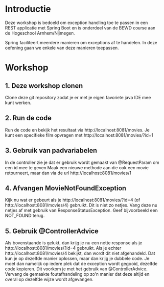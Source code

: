 # Introductie
Deze workshop is bedoeld om exception handling toe te passen in een REST applicatie met Spring Boot en is onderdeel van de BEWD course aan de Hogeschool Arnhem/Nijmegen.

Spring faciliteert meerdere manieren om exceptions af te handelen. 
In deze oefening gaan we enkele van deze manieren toepassen.

# Workshop
## 1. Deze workshop clonen
Clone deze git repository zodat je er met je eigen favoriete java IDE mee kunt werken.

## 2. Run de code
Run de code en bekijk het resultaat via http://localhost:8081/movies.
Je kunt een specifieke film opvragen met http://localhost:8081/movies/?id=1

## 3. Gebruik van padvariabelen
In de controller zie je dat er gebruik wordt gemaakt van @RequestParam om een id mee te geven
Maak een nieuwe methode aan die ook een movie retourneert, maar dan via de url http://localhost:8081/movies/1

## 4. Afvangen MovieNotFoundException
Kijk nu wat er gebeurt als je http://localhost:8081/movies/?id=4 (of http://localhost:8081/movies/4) gebruikt.
Dit is niet zo netjes. Vang deze nu netjes af met gebruik van ResponseStatusException.
Geef bijvoorbeeld een NOT_FOUND terug.

## 5. Gebruik @ControllerAdvice
Als bovenstaande is gelukt, dan krijg je nu een nette response als je http://localhost:8081/movies/?id=4 gebruikt.
Als je echter http://localhost:8081/movies/4 bekijkt, dan wordt dit niet afgehandeld.
Dat kun je op dezelfde manier oplossen, maar dan krijg je dubbele code. 
Je moet dan namelijk op iedere plek dat de exception wordt gegooid, dezelfde code kopieren.
Dit voorkom je met het gebruik van @ControllerAdvice.
Vervang de gemaakte foutafhandeling op zo'n manier dat deze altijd en overal op dezelfde wijze wordt afgevangen.


